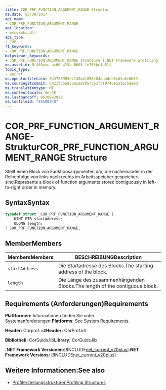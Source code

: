 ```yaml
---
title: COR_PRF_FUNCTION_ARGUMENT_RANGE-Struktur
ms.date: 03/30/2017
api_name:
- COR_PRF_FUNCTION_ARGUMENT_RANGE
api_location:
- mscorwks.dll
api_type:
- COM
f1_keywords:
- COR_PRF_FUNCTION_ARGUMENT_RANGE
helpviewer_keywords:
- COR_PRF_FUNCTION_ARGUMENT_RANGE structure [.NET Framework profiling'
ms.assetid: 9f469eac-ac66-419b-8668-fe705bc1a51f
topic_type:
- apiref
ms.openlocfilehash: 8b3785955ec138bbf898e84aa4deb5ed2a6e6b53
ms.sourcegitcommit: da21fc5a8cce1e028575acf31974681a1bc5aeed
ms.translationtype: MT
ms.contentlocale: de-DE
ms.lasthandoff: 06/08/2020
ms.locfileid: "84500948"
---
```

# <a name="cor_prf_function_argument_range-structure"></a><span data-ttu-id="bee4d-102">COR_PRF_FUNCTION_ARGUMENT_RANGE-Struktur</span><span class="sxs-lookup"><span data-stu-id="bee4d-102">COR_PRF_FUNCTION_ARGUMENT_RANGE Structure</span></span>
<span data-ttu-id="bee4d-103">Stellt einen Block von Funktionsargumenten dar, die nacheinander in der Reihenfolge von links nach rechts im Arbeitsspeicher gespeichert sind.</span><span class="sxs-lookup"><span data-stu-id="bee4d-103">Represents a block of function arguments stored contiguously in left-to-right order in memory.</span></span>  
  
## <a name="syntax"></a><span data-ttu-id="bee4d-104">Syntax</span><span class="sxs-lookup"><span data-stu-id="bee4d-104">Syntax</span></span>  
  
```cpp  
typedef struct _COR_PRF_FUNCTION_ARGUMENT_RANGE {  
    UINT_PTR startAddress;  
    ULONG length;  
} COR_PRF_FUNCTION_ARGUMENT_RANGE;  
```  
  
## <a name="members"></a><span data-ttu-id="bee4d-105">Member</span><span class="sxs-lookup"><span data-stu-id="bee4d-105">Members</span></span>  
  
|<span data-ttu-id="bee4d-106">Members</span><span class="sxs-lookup"><span data-stu-id="bee4d-106">Members</span></span>|<span data-ttu-id="bee4d-107">BESCHREIBUNG</span><span class="sxs-lookup"><span data-stu-id="bee4d-107">Description</span></span>|  
|-------------|-----------------|  
|`startAddress`|<span data-ttu-id="bee4d-108">Die Startadresse des Blocks.</span><span class="sxs-lookup"><span data-stu-id="bee4d-108">The starting address of the block.</span></span>|  
|`length`|<span data-ttu-id="bee4d-109">Die Länge des zusammenhängenden Blocks.</span><span class="sxs-lookup"><span data-stu-id="bee4d-109">The length of the contiguous block.</span></span>|  
  
## <a name="requirements"></a><span data-ttu-id="bee4d-110">Requirements (Anforderungen)</span><span class="sxs-lookup"><span data-stu-id="bee4d-110">Requirements</span></span>  
 <span data-ttu-id="bee4d-111">**Plattformen:** Informationen finden Sie unter [Systemanforderungen](../../get-started/system-requirements.md).</span><span class="sxs-lookup"><span data-stu-id="bee4d-111">**Platforms:** See [System Requirements](../../get-started/system-requirements.md).</span></span>  
  
 <span data-ttu-id="bee4d-112">**Header:** Corprof. idl</span><span class="sxs-lookup"><span data-stu-id="bee4d-112">**Header:** CorProf.idl</span></span>  
  
 <span data-ttu-id="bee4d-113">**Bibliothek:** CorGuids.lib</span><span class="sxs-lookup"><span data-stu-id="bee4d-113">**Library:** CorGuids.lib</span></span>  
  
 <span data-ttu-id="bee4d-114">**.NET Framework Versionen:**[!INCLUDE[net_current_v20plus](../../../../includes/net-current-v20plus-md.md)]</span><span class="sxs-lookup"><span data-stu-id="bee4d-114">**.NET Framework Versions:** [!INCLUDE[net_current_v20plus](../../../../includes/net-current-v20plus-md.md)]</span></span>  
  
## <a name="see-also"></a><span data-ttu-id="bee4d-115">Weitere Informationen:</span><span class="sxs-lookup"><span data-stu-id="bee4d-115">See also</span></span>

- [<span data-ttu-id="bee4d-116">Profilerstellungsstrukturen</span><span class="sxs-lookup"><span data-stu-id="bee4d-116">Profiling Structures</span></span>](profiling-structures.md)
